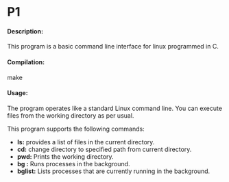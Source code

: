 # P1

#### Description:

This program is a basic command line interface for linux programmed in C.

#### Compilation:

make

#### Usage:

The program operates like a standard Linux command line. You can execute files from the working directory as per usual.

This program supports the following commands:

- **ls:** provides a list of files in the current directory.
- **cd:** change directory to specified path from current directory.
- **pwd:** Prints the working directory.
- **bg <args>:** Runs processes in the background.
- **bglist:** Lists processes that are currently running in the background.
